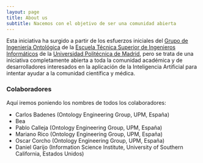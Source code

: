 ```yaml
---
layout: page
title: About us
subtitle: Nacemos con el objetivo de ser una comunidad abierta
---
```


Esta iniciativa ha surgido a partir de los esfuerzos iniciales del [Grupo de Ingeniería Ontológica](http://www.oeg-upm.net) de la [Escuela Técnica Superior de Ingenieros Informáticos](http://www.fi.upm.es) de la [Universidad Politécnica de Madrid](http://www.upm.es/), pero se trata de una iniciativa completamente abierta a toda la comunidad académica y de desarrolladores interesados en la aplicación de la Inteligencia Artificial para intentar ayudar a la comunidad científica y médica.

### Colaboradores
Aquí iremos poniendo los nombres de todos los colaboradores:
- Carlos Badenes (Ontology Engineering Group, UPM, España)
- Bea
- Pablo Calleja (Ontology Engineering Group, UPM, España)
- Mariano Rico (Ontology Engineering Group, UPM, España)
- Oscar Corcho (Ontology Engineering Group, UPM, España)
- Daniel Garijo (Information Science Institute, University of Southern California, Estados Unidos)
